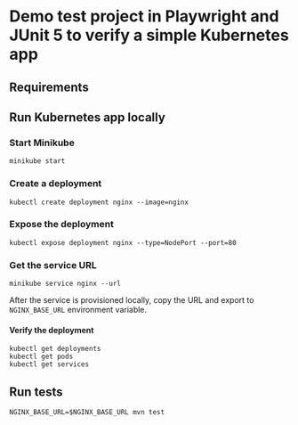# Demo test project in Playwright and JUnit 5 to verify a simple Kubernetes app

## Requirements


## Run Kubernetes app locally

### Start Minikube
```shell
minikube start
```

### Create a deployment
```shell
kubectl create deployment nginx --image=nginx
```

### Expose the deployment
```shell
kubectl expose deployment nginx --type=NodePort --port=80
```

### Get the service URL
```shell
minikube service nginx --url
```
After the service is provisioned locally, copy the URL and export to `NGINX_BASE_URL` environment variable.

#### Verify the deployment
```shell
kubectl get deployments
kubectl get pods
kubectl get services
```

## Run tests
```shell
NGINX_BASE_URL=$NGINX_BASE_URL mvn test
```
